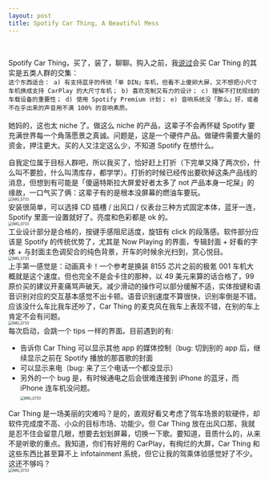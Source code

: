 ```yaml
---
layout: post
title: Spotify Car Thing, A Beautiful Mess
---
```

<br>

Spotify Car Thing，买了，装了，聊聊。购入之前，我[说过](https://t.me/theBsideofkk/844)会买 Car Thing 的其实是五类人群的交集：
<br>
``
这个东西适合：
a) 有支持蓝牙的传统「单 DIN」车机，但看不上傻卵大屏，又不想把小尺寸车机换成支持 CarPlay 的大尺寸车机；
b) 喜欢克制又有力的设计；
c) 理解不打扰视线的车载设备的重要性；
d) 使用 Spotify Premium 计划；
e) 音响系统没「那么」好，或者不在乎出来的声音用不满 100% 的音响素质。
``
<br><br>
她妈的，这也太 niche 了。做这么 niche 的产品，这辈子不会再怀疑 Spotify 要充满世界每一个角落愿景之真诚。问题是，这是一个硬件产品。做硬件需要大量的资金，押注更大。买的人又注定这么少，不知道 Spotify 在想什么。<br>
<!--excerpt-->
自我定位属于目标人群吧，所以我买了，恰好赶上打折（下完单又降了两次价，什么叫不要脸，什么叫清库存，都学学）。打折的时候已经传出要砍掉这条产品线的消息，但想到有可能是「傻逼特斯拉大屏爱好者太多了 not 产品本身一坨屎」的缘故，一口气买了俩：这辈子有的是根本没屏幕的燃油车要玩。<br>
<img src="https://www.google.com/images/branding/googlelogo/2x/googlelogo_color_272x92dp.png" alt="IMG_0733" style="zoom:50%;" /><br>
安装很简单，可以选择 CD 插槽 / 出风口 / 仪表台三种方式固定本体，蓝牙一连，Spotify 里面一设置就好了。亮度和色彩都是 ok 的。<br>
<img src="http://wx4.sinaimg.cn/large/6d4c710cly1h5lj1gw4p3j234022oqv5.jpg" alt="IMG_0733" style="zoom:50%;" /><br>
工业设计部分是合格的，按键手感阻尼适度，旋钮有 click 的段落感。软件部分应该是 Spotify 的传统优势了，尤其是 Now Playing 的界面，专辑封面 + 好看的字体 + 与封面主色调契合的纯色背景，开车的时候余光扫到，赏心悦目。<br>
<img src="http://wx2.sinaimg.cn/large/6d4c710cly1h5lj1gcrg1j222o340kjl.jpg" alt="IMG_0733" style="zoom:50%;" /><br>
上手第一感觉是：动画真卡！一个参考是换装 8155 芯片之前的极氪 001 车机大概就是这个速度。但也完全不是会卡住的那种，以 49 美元来算的话合格了，99 原价买的建议开麦痛骂声破天。减少滑动的操作可以部分缓解不适，实体按键和语音识别对应的交互基本感觉不出卡顿。语音识别速度不算很快，识别率倒是不错。应该没什么车比我车还吵了，Car Thing 的麦克风在我车上表现不错，在别的车上肯定不会有问题。<br>
<img src="http://wx3.sinaimg.cn/large/6d4c710cly1h5lj1fx11bj222o340e81.jpg" alt="IMG_0733" style="zoom:50%;" /><br>
每次启动，会跳一个 tips 一样的界面。目前遇到的有: 
- 告诉你 Car Thing 可以显示其他 app 的媒体控制（bug: 切到别的 app 后，继续显示之前在 Spotify 播放的那首歌的封面
- 可以显示来电（bug: 来了三个电话一个都没显示）
- 另外的一个 bug 是，有时候通电之后会很难连接到 iPhone 的蓝牙，而 iPhone 连车机没问题。<br>
<img src="http://wx1.sinaimg.cn/large/6d4c710cly1h5lj1f4mr8j222o340x6p.jpg" alt="IMG_0733" style="zoom:50%;" /><br>

Car Thing 是一场美丽的灾难吗？是的，直观好看又考虑了驾车场景的软硬件，却软件完成度不高、小众的目标市场、功能少。但 Car Thing 放在出风口那，我就是忍不住会留意几眼，想要去划划屏幕，切换一下歌。要知道，音质什么的，从来不是听歌的重点。我知道，你们有好用的 CarPlay，有绚烂的大屏，Car Thing 和这些东西比甚至算不上 infotainment 系统，但它让我的驾乘体验感觉好了不少。这还不够吗？<br>
<img src="http://wx2.sinaimg.cn/large/6d4c710cly1h5lj1ejrxaj234022ob29.jpg" alt="IMG_0733" style="zoom:50%;" /><br>
